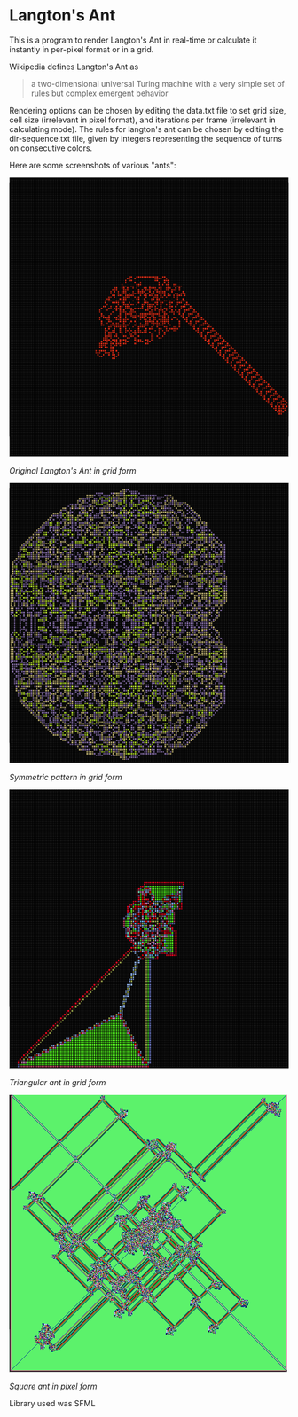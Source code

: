 # Langton's Ant
This is a program to render Langton's Ant in real-time or calculate it instantly in per-pixel format or in a grid.

Wikipedia defines Langton's Ant as 

> a two-dimensional universal Turing machine with a very simple set of
> rules but complex emergent behavior

Rendering options can be chosen by editing the data.txt file to set grid size, cell size (irrelevant in pixel format), and iterations per frame (irrelevant in calculating mode). The rules for langton's ant can be chosen by editing the dir-sequence.txt file, given by integers representing the sequence of turns on consecutive colors. 

Here are some screenshots of various "ants":

![Original Langton's Ant in grid form](https://raw.githubusercontent.com/sarahayu/LANGTON-SQUARE/master/screenshots/default.png)

*Original Langton's Ant in grid form*

![Symmetric pattern in grid form](https://raw.githubusercontent.com/sarahayu/LANGTON-SQUARE/master/screenshots/symmetric.png)

*Symmetric pattern in grid form*

![Triangular ant in grid form](https://raw.githubusercontent.com/sarahayu/LANGTON-SQUARE/master/screenshots/triangle.png)

*Triangular ant in grid form*

![Square ant in pixel form](https://raw.githubusercontent.com/sarahayu/LANGTON-SQUARE/master/screenshots/square-pixel.png)

*Square ant in pixel form*

Library used was SFML